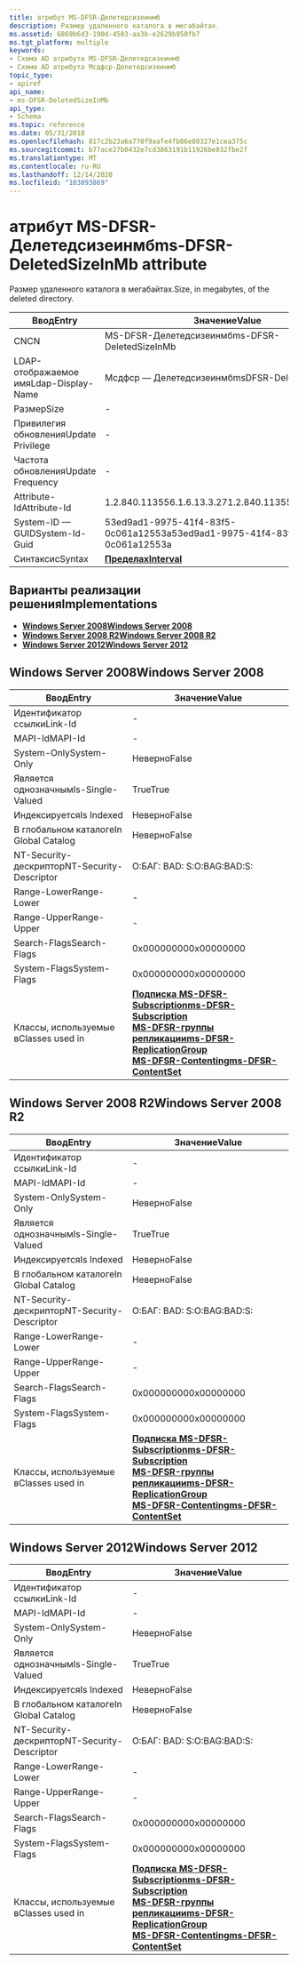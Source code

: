 ```yaml
---
title: атрибут MS-DFSR-Делетедсизеинмб
description: Размер удаленного каталога в мегабайтах.
ms.assetid: 6869b6d3-190d-4503-aa3b-e2629b950fb7
ms.tgt_platform: multiple
keywords:
- Схема AD атрибута MS-DFSR-Делетедсизеинмб
- Схема AD атрибута Мсдфср-Делетедсизеинмб
topic_type:
- apiref
api_name:
- ms-DFSR-DeletedSizeInMb
api_type:
- Schema
ms.topic: reference
ms.date: 05/31/2018
ms.openlocfilehash: 817c2b23a6a770f9aafe4fb86e80327e1cea375c
ms.sourcegitcommit: b77ace27b0432e7cd3863191b11926be032fbe2f
ms.translationtype: MT
ms.contentlocale: ru-RU
ms.lasthandoff: 12/14/2020
ms.locfileid: "103893869"
---
```

# <a name="ms-dfsr-deletedsizeinmb-attribute"></a><span data-ttu-id="9d3b5-105">атрибут MS-DFSR-Делетедсизеинмб</span><span class="sxs-lookup"><span data-stu-id="9d3b5-105">ms-DFSR-DeletedSizeInMb attribute</span></span>

<span data-ttu-id="9d3b5-106">Размер удаленного каталога в мегабайтах.</span><span class="sxs-lookup"><span data-stu-id="9d3b5-106">Size, in megabytes, of the deleted directory.</span></span>



| <span data-ttu-id="9d3b5-107">Ввод</span><span class="sxs-lookup"><span data-stu-id="9d3b5-107">Entry</span></span> | <span data-ttu-id="9d3b5-108">Значение</span><span class="sxs-lookup"><span data-stu-id="9d3b5-108">Value</span></span> |
|-------------------|--------------------------------------|
| <span data-ttu-id="9d3b5-109">CN</span><span class="sxs-lookup"><span data-stu-id="9d3b5-109">CN</span></span>                | <span data-ttu-id="9d3b5-110">MS-DFSR-Делетедсизеинмб</span><span class="sxs-lookup"><span data-stu-id="9d3b5-110">ms-DFSR-DeletedSizeInMb</span></span>              |
| <span data-ttu-id="9d3b5-111">LDAP-отображаемое имя</span><span class="sxs-lookup"><span data-stu-id="9d3b5-111">Ldap-Display-Name</span></span> | <span data-ttu-id="9d3b5-112">Мсдфср — Делетедсизеинмб</span><span class="sxs-lookup"><span data-stu-id="9d3b5-112">msDFSR-DeletedSizeInMb</span></span>               |
| <span data-ttu-id="9d3b5-113">Размер</span><span class="sxs-lookup"><span data-stu-id="9d3b5-113">Size</span></span>              | \-                                   |
| <span data-ttu-id="9d3b5-114">Привилегия обновления</span><span class="sxs-lookup"><span data-stu-id="9d3b5-114">Update Privilege</span></span>  | \-                                   |
| <span data-ttu-id="9d3b5-115">Частота обновления</span><span class="sxs-lookup"><span data-stu-id="9d3b5-115">Update Frequency</span></span>  | \-                                   |
| <span data-ttu-id="9d3b5-116">Attribute-Id</span><span class="sxs-lookup"><span data-stu-id="9d3b5-116">Attribute-Id</span></span>      | <span data-ttu-id="9d3b5-117">1.2.840.113556.1.6.13.3.27</span><span class="sxs-lookup"><span data-stu-id="9d3b5-117">1.2.840.113556.1.6.13.3.27</span></span>           |
| <span data-ttu-id="9d3b5-118">System-ID — GUID</span><span class="sxs-lookup"><span data-stu-id="9d3b5-118">System-Id-Guid</span></span>    | <span data-ttu-id="9d3b5-119">53ed9ad1-9975-41f4-83f5-0c061a12553a</span><span class="sxs-lookup"><span data-stu-id="9d3b5-119">53ed9ad1-9975-41f4-83f5-0c061a12553a</span></span> |
| <span data-ttu-id="9d3b5-120">Синтаксис</span><span class="sxs-lookup"><span data-stu-id="9d3b5-120">Syntax</span></span>            | [<span data-ttu-id="9d3b5-121">**Пределах**</span><span class="sxs-lookup"><span data-stu-id="9d3b5-121">**Interval**</span></span>](s-interval.md)       |



## <a name="implementations"></a><span data-ttu-id="9d3b5-122">Варианты реализации решения</span><span class="sxs-lookup"><span data-stu-id="9d3b5-122">Implementations</span></span>

-   [<span data-ttu-id="9d3b5-123">**Windows Server 2008**</span><span class="sxs-lookup"><span data-stu-id="9d3b5-123">**Windows Server 2008**</span></span>](#windows-server-2008)
-   [<span data-ttu-id="9d3b5-124">**Windows Server 2008 R2**</span><span class="sxs-lookup"><span data-stu-id="9d3b5-124">**Windows Server 2008 R2**</span></span>](#windows-server-2008-r2)
-   [<span data-ttu-id="9d3b5-125">**Windows Server 2012**</span><span class="sxs-lookup"><span data-stu-id="9d3b5-125">**Windows Server 2012**</span></span>](#windows-server-2012)

## <a name="windows-server-2008"></a><span data-ttu-id="9d3b5-126">Windows Server 2008</span><span class="sxs-lookup"><span data-stu-id="9d3b5-126">Windows Server 2008</span></span>



| <span data-ttu-id="9d3b5-127">Ввод</span><span class="sxs-lookup"><span data-stu-id="9d3b5-127">Entry</span></span> | <span data-ttu-id="9d3b5-128">Значение</span><span class="sxs-lookup"><span data-stu-id="9d3b5-128">Value</span></span> |
|------------------------|--------------------------------------------------------------------------------------------------------------------------------------------------------------------------------------------------------|
| <span data-ttu-id="9d3b5-129">Идентификатор ссылки</span><span class="sxs-lookup"><span data-stu-id="9d3b5-129">Link-Id</span></span>                | \-                                                                                                                                                                                                     |
| <span data-ttu-id="9d3b5-130">MAPI-Id</span><span class="sxs-lookup"><span data-stu-id="9d3b5-130">MAPI-Id</span></span>                | \-                                                                                                                                                                                                     |
| <span data-ttu-id="9d3b5-131">System-Only</span><span class="sxs-lookup"><span data-stu-id="9d3b5-131">System-Only</span></span>            | <span data-ttu-id="9d3b5-132">Неверно</span><span class="sxs-lookup"><span data-stu-id="9d3b5-132">False</span></span>                                                                                                                                                                                                  |
| <span data-ttu-id="9d3b5-133">Является однозначным</span><span class="sxs-lookup"><span data-stu-id="9d3b5-133">Is-Single-Valued</span></span>       | <span data-ttu-id="9d3b5-134">True</span><span class="sxs-lookup"><span data-stu-id="9d3b5-134">True</span></span>                                                                                                                                                                                                   |
| <span data-ttu-id="9d3b5-135">Индексируется</span><span class="sxs-lookup"><span data-stu-id="9d3b5-135">Is Indexed</span></span>             | <span data-ttu-id="9d3b5-136">Неверно</span><span class="sxs-lookup"><span data-stu-id="9d3b5-136">False</span></span>                                                                                                                                                                                                  |
| <span data-ttu-id="9d3b5-137">В глобальном каталоге</span><span class="sxs-lookup"><span data-stu-id="9d3b5-137">In Global Catalog</span></span>      | <span data-ttu-id="9d3b5-138">Неверно</span><span class="sxs-lookup"><span data-stu-id="9d3b5-138">False</span></span>                                                                                                                                                                                                  |
| <span data-ttu-id="9d3b5-139">NT-Security-дескриптор</span><span class="sxs-lookup"><span data-stu-id="9d3b5-139">NT-Security-Descriptor</span></span> | <span data-ttu-id="9d3b5-140">О:БАГ: BAD: S:</span><span class="sxs-lookup"><span data-stu-id="9d3b5-140">O:BAG:BAD:S:</span></span>                                                                                                                                                                                           |
| <span data-ttu-id="9d3b5-141">Range-Lower</span><span class="sxs-lookup"><span data-stu-id="9d3b5-141">Range-Lower</span></span>            | \-                                                                                                                                                                                                     |
| <span data-ttu-id="9d3b5-142">Range-Upper</span><span class="sxs-lookup"><span data-stu-id="9d3b5-142">Range-Upper</span></span>            | \-                                                                                                                                                                                                     |
| <span data-ttu-id="9d3b5-143">Search-Flags</span><span class="sxs-lookup"><span data-stu-id="9d3b5-143">Search-Flags</span></span>           | <span data-ttu-id="9d3b5-144">0x00000000</span><span class="sxs-lookup"><span data-stu-id="9d3b5-144">0x00000000</span></span>                                                                                                                                                                                             |
| <span data-ttu-id="9d3b5-145">System-Flags</span><span class="sxs-lookup"><span data-stu-id="9d3b5-145">System-Flags</span></span>           | <span data-ttu-id="9d3b5-146">0x00000000</span><span class="sxs-lookup"><span data-stu-id="9d3b5-146">0x00000000</span></span>                                                                                                                                                                                             |
| <span data-ttu-id="9d3b5-147">Классы, используемые в</span><span class="sxs-lookup"><span data-stu-id="9d3b5-147">Classes used in</span></span>        | [<span data-ttu-id="9d3b5-148">**Подписка MS-DFSR-Subscription**</span><span class="sxs-lookup"><span data-stu-id="9d3b5-148">**ms-DFSR-Subscription**</span></span>](c-msdfsr-subscription.md)<br/> [<span data-ttu-id="9d3b5-149">**MS-DFSR-группы репликации**</span><span class="sxs-lookup"><span data-stu-id="9d3b5-149">**ms-DFSR-ReplicationGroup**</span></span>](c-msdfsr-replicationgroup.md)<br/> [<span data-ttu-id="9d3b5-150">**MS-DFSR-Contenting**</span><span class="sxs-lookup"><span data-stu-id="9d3b5-150">**ms-DFSR-ContentSet**</span></span>](c-msdfsr-contentset.md)<br/> |



## <a name="windows-server-2008-r2"></a><span data-ttu-id="9d3b5-151">Windows Server 2008 R2</span><span class="sxs-lookup"><span data-stu-id="9d3b5-151">Windows Server 2008 R2</span></span>



| <span data-ttu-id="9d3b5-152">Ввод</span><span class="sxs-lookup"><span data-stu-id="9d3b5-152">Entry</span></span> | <span data-ttu-id="9d3b5-153">Значение</span><span class="sxs-lookup"><span data-stu-id="9d3b5-153">Value</span></span> |
|------------------------|--------------------------------------------------------------------------------------------------------------------------------------------------------------------------------------------------------|
| <span data-ttu-id="9d3b5-154">Идентификатор ссылки</span><span class="sxs-lookup"><span data-stu-id="9d3b5-154">Link-Id</span></span>                | \-                                                                                                                                                                                                     |
| <span data-ttu-id="9d3b5-155">MAPI-Id</span><span class="sxs-lookup"><span data-stu-id="9d3b5-155">MAPI-Id</span></span>                | \-                                                                                                                                                                                                     |
| <span data-ttu-id="9d3b5-156">System-Only</span><span class="sxs-lookup"><span data-stu-id="9d3b5-156">System-Only</span></span>            | <span data-ttu-id="9d3b5-157">Неверно</span><span class="sxs-lookup"><span data-stu-id="9d3b5-157">False</span></span>                                                                                                                                                                                                  |
| <span data-ttu-id="9d3b5-158">Является однозначным</span><span class="sxs-lookup"><span data-stu-id="9d3b5-158">Is-Single-Valued</span></span>       | <span data-ttu-id="9d3b5-159">True</span><span class="sxs-lookup"><span data-stu-id="9d3b5-159">True</span></span>                                                                                                                                                                                                   |
| <span data-ttu-id="9d3b5-160">Индексируется</span><span class="sxs-lookup"><span data-stu-id="9d3b5-160">Is Indexed</span></span>             | <span data-ttu-id="9d3b5-161">Неверно</span><span class="sxs-lookup"><span data-stu-id="9d3b5-161">False</span></span>                                                                                                                                                                                                  |
| <span data-ttu-id="9d3b5-162">В глобальном каталоге</span><span class="sxs-lookup"><span data-stu-id="9d3b5-162">In Global Catalog</span></span>      | <span data-ttu-id="9d3b5-163">Неверно</span><span class="sxs-lookup"><span data-stu-id="9d3b5-163">False</span></span>                                                                                                                                                                                                  |
| <span data-ttu-id="9d3b5-164">NT-Security-дескриптор</span><span class="sxs-lookup"><span data-stu-id="9d3b5-164">NT-Security-Descriptor</span></span> | <span data-ttu-id="9d3b5-165">О:БАГ: BAD: S:</span><span class="sxs-lookup"><span data-stu-id="9d3b5-165">O:BAG:BAD:S:</span></span>                                                                                                                                                                                           |
| <span data-ttu-id="9d3b5-166">Range-Lower</span><span class="sxs-lookup"><span data-stu-id="9d3b5-166">Range-Lower</span></span>            | \-                                                                                                                                                                                                     |
| <span data-ttu-id="9d3b5-167">Range-Upper</span><span class="sxs-lookup"><span data-stu-id="9d3b5-167">Range-Upper</span></span>            | \-                                                                                                                                                                                                     |
| <span data-ttu-id="9d3b5-168">Search-Flags</span><span class="sxs-lookup"><span data-stu-id="9d3b5-168">Search-Flags</span></span>           | <span data-ttu-id="9d3b5-169">0x00000000</span><span class="sxs-lookup"><span data-stu-id="9d3b5-169">0x00000000</span></span>                                                                                                                                                                                             |
| <span data-ttu-id="9d3b5-170">System-Flags</span><span class="sxs-lookup"><span data-stu-id="9d3b5-170">System-Flags</span></span>           | <span data-ttu-id="9d3b5-171">0x00000000</span><span class="sxs-lookup"><span data-stu-id="9d3b5-171">0x00000000</span></span>                                                                                                                                                                                             |
| <span data-ttu-id="9d3b5-172">Классы, используемые в</span><span class="sxs-lookup"><span data-stu-id="9d3b5-172">Classes used in</span></span>        | [<span data-ttu-id="9d3b5-173">**Подписка MS-DFSR-Subscription**</span><span class="sxs-lookup"><span data-stu-id="9d3b5-173">**ms-DFSR-Subscription**</span></span>](c-msdfsr-subscription.md)<br/> [<span data-ttu-id="9d3b5-174">**MS-DFSR-группы репликации**</span><span class="sxs-lookup"><span data-stu-id="9d3b5-174">**ms-DFSR-ReplicationGroup**</span></span>](c-msdfsr-replicationgroup.md)<br/> [<span data-ttu-id="9d3b5-175">**MS-DFSR-Contenting**</span><span class="sxs-lookup"><span data-stu-id="9d3b5-175">**ms-DFSR-ContentSet**</span></span>](c-msdfsr-contentset.md)<br/> |



## <a name="windows-server-2012"></a><span data-ttu-id="9d3b5-176">Windows Server 2012</span><span class="sxs-lookup"><span data-stu-id="9d3b5-176">Windows Server 2012</span></span>



| <span data-ttu-id="9d3b5-177">Ввод</span><span class="sxs-lookup"><span data-stu-id="9d3b5-177">Entry</span></span> | <span data-ttu-id="9d3b5-178">Значение</span><span class="sxs-lookup"><span data-stu-id="9d3b5-178">Value</span></span> |
|------------------------|--------------------------------------------------------------------------------------------------------------------------------------------------------------------------------------------------------|
| <span data-ttu-id="9d3b5-179">Идентификатор ссылки</span><span class="sxs-lookup"><span data-stu-id="9d3b5-179">Link-Id</span></span>                | \-                                                                                                                                                                                                     |
| <span data-ttu-id="9d3b5-180">MAPI-Id</span><span class="sxs-lookup"><span data-stu-id="9d3b5-180">MAPI-Id</span></span>                | \-                                                                                                                                                                                                     |
| <span data-ttu-id="9d3b5-181">System-Only</span><span class="sxs-lookup"><span data-stu-id="9d3b5-181">System-Only</span></span>            | <span data-ttu-id="9d3b5-182">Неверно</span><span class="sxs-lookup"><span data-stu-id="9d3b5-182">False</span></span>                                                                                                                                                                                                  |
| <span data-ttu-id="9d3b5-183">Является однозначным</span><span class="sxs-lookup"><span data-stu-id="9d3b5-183">Is-Single-Valued</span></span>       | <span data-ttu-id="9d3b5-184">True</span><span class="sxs-lookup"><span data-stu-id="9d3b5-184">True</span></span>                                                                                                                                                                                                   |
| <span data-ttu-id="9d3b5-185">Индексируется</span><span class="sxs-lookup"><span data-stu-id="9d3b5-185">Is Indexed</span></span>             | <span data-ttu-id="9d3b5-186">Неверно</span><span class="sxs-lookup"><span data-stu-id="9d3b5-186">False</span></span>                                                                                                                                                                                                  |
| <span data-ttu-id="9d3b5-187">В глобальном каталоге</span><span class="sxs-lookup"><span data-stu-id="9d3b5-187">In Global Catalog</span></span>      | <span data-ttu-id="9d3b5-188">Неверно</span><span class="sxs-lookup"><span data-stu-id="9d3b5-188">False</span></span>                                                                                                                                                                                                  |
| <span data-ttu-id="9d3b5-189">NT-Security-дескриптор</span><span class="sxs-lookup"><span data-stu-id="9d3b5-189">NT-Security-Descriptor</span></span> | <span data-ttu-id="9d3b5-190">О:БАГ: BAD: S:</span><span class="sxs-lookup"><span data-stu-id="9d3b5-190">O:BAG:BAD:S:</span></span>                                                                                                                                                                                           |
| <span data-ttu-id="9d3b5-191">Range-Lower</span><span class="sxs-lookup"><span data-stu-id="9d3b5-191">Range-Lower</span></span>            | \-                                                                                                                                                                                                     |
| <span data-ttu-id="9d3b5-192">Range-Upper</span><span class="sxs-lookup"><span data-stu-id="9d3b5-192">Range-Upper</span></span>            | \-                                                                                                                                                                                                     |
| <span data-ttu-id="9d3b5-193">Search-Flags</span><span class="sxs-lookup"><span data-stu-id="9d3b5-193">Search-Flags</span></span>           | <span data-ttu-id="9d3b5-194">0x00000000</span><span class="sxs-lookup"><span data-stu-id="9d3b5-194">0x00000000</span></span>                                                                                                                                                                                             |
| <span data-ttu-id="9d3b5-195">System-Flags</span><span class="sxs-lookup"><span data-stu-id="9d3b5-195">System-Flags</span></span>           | <span data-ttu-id="9d3b5-196">0x00000000</span><span class="sxs-lookup"><span data-stu-id="9d3b5-196">0x00000000</span></span>                                                                                                                                                                                             |
| <span data-ttu-id="9d3b5-197">Классы, используемые в</span><span class="sxs-lookup"><span data-stu-id="9d3b5-197">Classes used in</span></span>        | [<span data-ttu-id="9d3b5-198">**Подписка MS-DFSR-Subscription**</span><span class="sxs-lookup"><span data-stu-id="9d3b5-198">**ms-DFSR-Subscription**</span></span>](c-msdfsr-subscription.md)<br/> [<span data-ttu-id="9d3b5-199">**MS-DFSR-группы репликации**</span><span class="sxs-lookup"><span data-stu-id="9d3b5-199">**ms-DFSR-ReplicationGroup**</span></span>](c-msdfsr-replicationgroup.md)<br/> [<span data-ttu-id="9d3b5-200">**MS-DFSR-Contenting**</span><span class="sxs-lookup"><span data-stu-id="9d3b5-200">**ms-DFSR-ContentSet**</span></span>](c-msdfsr-contentset.md)<br/> |



 

 






